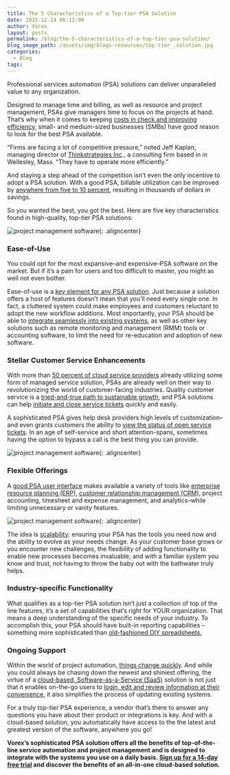 ```yaml
---
title: The 5 Characteristics of a Top-tier PSA Solution
date: 2015-12-14 06:12:00
author: Vorex
layout: posts
permalink: /blog/the-5-characteristics-of-a-top-tier-psa-solution/
blog_image_path: /assets/img/blogs-resources/top.tier_.solution.jpg
categories:
  - Blog
tags:  
---
```



Professional services automation (PSA) solutions can deliver unparalleled value to any organization.

Designed to manage time and billing, as well as resource and project management, PSAs give managers time to focus on the projects at hand. That’s why when it comes to keeping [costs in check and improving efficiency](http://searchenterprisewan.techtarget.com/definition/managed-service-provider), small- and medium-sized businesses (SMBs) have good reason to look for the best PSA available. <!--more-->

“Firms are facing a lot of competitive pressure,” noted Jeff Kaplan, managing director of [Thinkstrategies Inc](http://thinkstrategies.com/)., a consulting firm based in in Wellesley, Mass. “They have to operate more efficiently.”

And staying a step ahead of the competition isn’t even the only incentive to adopt a PSA solution. With a good PSA, billable utilization can be improved by [anywhere from five to 10 percent](http://spiresearch.com/downloads/whitepapers/evaluating-psa-white-paper.pdf), resulting in thousands of dollars in savings.

So you wanted the best, you got the best. Here are five key characteristics found in high-quality, top-tier PSA solutions:

![project management software](https://media.giphy.com/media/WXOHZ9qMvVxGE/giphy.gif){: .aligncenter}

### Ease-of-Use

You could opt for the most expansive–and expensive–PSA software on the market. But if it’s a pain for users and too difficult to master, you might as well not even bother.

Ease-of-use is a [key element for any PSA solution](http://www.vorex.com/why-ease-of-use-matters-when-it-comes-to-your-psa-solution/). Just because a solution offers a host of features doesn’t mean that you’ll need every single one. In fact, a cluttered system could make employees and customers reluctant to adopt the new workflow additions. Most importantly, your PSA should be able to [integrate seamlessly into existing systems](http://www.vorex.com/the-top-4-reasons-why-integrations-are-vital-for-psa-solutions/), as well as other key solutions such as remote monitoring and management (RMM) tools or accounting software, to limit the need for re-education and adoption of new software.

### Stellar Customer Service Enhancements

With more than [50 percent of cloud service providers](http://www.channelinsider.com/blogs/cloud-computing/taking-psa-and-rmm-into-the-cloud.html/) already utilizing some form of managed service solution, PSAs are already well on their way to revolutionizing the world of customer-facing industries. Quality customer service is a [tried-and-true path to sustainable growth](http://www.vorex.com/4-ways-stellar-service-desk-ticketing-can-grow-your-business/), and PSA solutions can help [initiate and close service tickets](http://www.vorex.com/product/help-desk-and-ticketing/) quickly and easily.

A sophisticated PSA gives help desk providers high levels of customization–and even grants customers the ability to [view the status of open service tickets](http://www.vorex.com/how-a-good-psa-positively-impacts-customer-service/). In an age of self-service and short attention-spans, sometimes having the option to bypass a call is the best thing you can provide.

![project management software](https://media.giphy.com/media/gRzlEuTwVBIBO/giphy.gif){: .aligncenter}

### Flexible Offerings

A [good PSA user interface](http://www.vorex.com/how-a-good-psa-user-interface-ui-impacts-your-success/) makes available a variety of tools like [enterprise resource planning (ERP)](http://www.vorex.com/characteristics-of-a-modern-erp/), [customer relationship management (CRM)](http://www.vorex.com/product/customer-relationship-management/), project accounting, timesheet and expense management, and analytics–while limiting unnecessary or vanity features.

![project management software](https://media.giphy.com/media/sAjc0Gm7rlyo0/giphy.gif){: .aligncenter}

The idea is [scalability](http://www.bsminfo.com/doc/top-most-overlooked-professional-services-automation-psa-features-0001): ensuring your PSA has the tools you need now and the ability to evolve as your needs change. As your customer base grows or you encounter new challenges, the flexibility of adding functionality to enable new processes becomes invaluable; and with a familiar system you know and trust, not having to throw the baby out with the bathwater truly helps.

### Industry-specific Functionality

What qualifies as a top-tier PSA solution isn’t just a collection of top of the line features, it’s a set of capabilities that’s right for YOUR organization. That means a deep understanding of the specific needs of your industry. To accomplish this, your PSA should have built-in reporting capabilities –something more sophisticated than [old-fashioned DIY spreadsheets.](http://www.vorex.com/step-away-from-the-spreadsheets-how-diy-business-tracking-is-a-business-fail/)

### Ongoing Support

Within the world of project automation, [things change quickly](http://www.vorex.com/why-your-project-management-and-erp-technology-needs-an-update/). And while you could always be chasing down the newest and shiniest offering, the virtue of a [cloud-based, Software-as-a-Service (SaaS)](http://www.vorex.com/take-your-digital-organization-higher-with-a-cloud-based-solution/) solution is not just that it enables on-the-go users to [login, edit and review information at their convenience](http://www.business-software.com/blog/5-features-psa-software/), it also simplifies the process of updating existing systems.

For a truly top-tier PSA experience, a vendor that’s there to answer any questions you have about their product or integrations is key. And with a cloud-based solution, you automatically have access to the the latest and greatest version of the software, anywhere you go!

**Vorex’s sophisticated PSA solution offers all the benefits of top-of-the-line service automation and project management and is designed to integrate with the systems you use on a daily basis. [Sign up for a 14-day free trial](http://www.vorex.com/product/) and discover the benefits of an all-in-one cloud-based solution.**
